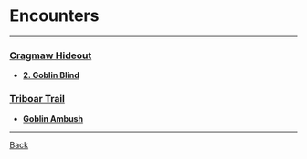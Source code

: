 # Encounters
---

### [Cragmaw Hideout](../locations/cragmaw-hideout.md)
- **[2. Goblin Blind](./crawmaw-hideout-2-goblin-blind.md)**

### [Triboar Trail](../locations/triboar-trail.md)
- **[Goblin Ambush](./goblin-ambush.md)**

---
[Back](../index.md)